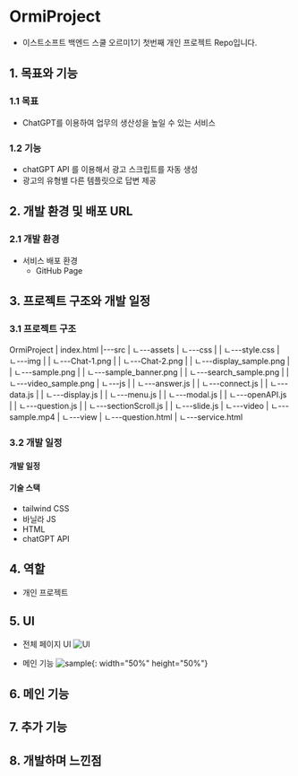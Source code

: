 # OrmiProject

-   이스트소프트 백엔드 스쿨 오르미1기 첫번째 개인 프로젝트 Repo입니다.

## 1. 목표와 기능

### 1.1 목표

-   ChatGPT를 이용하여 업무의 생산성을 높일 수 있는 서비스

### 1.2 기능

-   chatGPT API 를 이용해서 광고 스크립트를 자동 생성
-   광고의 유형별 다른 템플릿으로 답변 제공

## 2. 개발 환경 및 배포 URL

### 2.1 개발 환경

-   서비스 배포 환경
    -   GitHub Page

## 3. 프로젝트 구조와 개발 일정

### 3.1 프로젝트 구조

OrmiProject
| index.html
|---src
|   ㄴ---assets
|       ㄴ---css
| |         ㄴ---style.css
|       ㄴ---img
| |         ㄴ---Chat-1.png
| |         ㄴ---Chat-2.png
| |         ㄴ---display_sample.png
| |         ㄴ---sample.png
| |         ㄴ---sample_banner.png
| |         ㄴ---search_sample.png
| |         ㄴ---video_sample.png
|       ㄴ---js
| |         ㄴ---answer.js
| |         ㄴ---connect.js
| |         ㄴ---data.js
| |         ㄴ---display.js
| |         ㄴ---menu.js
| |         ㄴ---modal.js
| |         ㄴ---openAPI.js
| |         ㄴ---question.js
| |         ㄴ---sectionScroll.js
| |         ㄴ---slide.js
|       ㄴ---video
|           ㄴ---sample.mp4
|   ㄴ---view
|       ㄴ---question.html
|       ㄴ---service.html

### 3.2 개발 일정

#### 개발 일정

#### 기술 스택

-   tailwind CSS
-   바닐라 JS
-   HTML
-   chatGPT API

## 4. 역할

-   개인 프로젝트

## 5. UI

-   전체 페이지 UI
    ![UI](https://github.com/Hyunwooz/OrmiProject/assets/107661525/50bfb928-f579-4656-9585-dd72aa46bc7a)

-   메인 기능
    ![sample](https://github.com/Hyunwooz/OrmiProject/assets/107661525/3f7a5d78-089c-47f0-8643-d3274bbe5271){: width="50%" height="50%"}

## 6. 메인 기능

## 7. 추가 기능

## 8. 개발하며 느낀점
